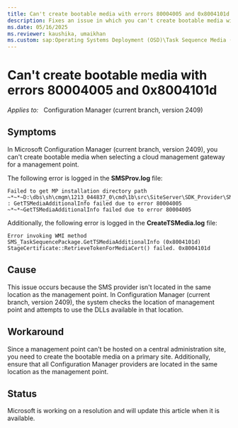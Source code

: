 ```yaml
---
title: Can't create bootable media with errors 80004005 and 0x8004101d
description: Fixes an issue in which you can't create bootable media with errors 80004005 and 0x8004101d in Microsoft Configuration Manager (current branch, version 2409).
ms.date: 05/16/2025
ms.reviewer: kaushika, umaikhan
ms.custom: sap:Operating Systems Deployment (OSD)\Task Sequence Media (all types)
---
```

# Can't create bootable media with errors 80004005 and 0x8004101d

_Applies to:_ &nbsp; Configuration Manager (current branch, version 2409)

## Symptoms

In Microsoft Configuration Manager (current branch, version 2409), you can't create bootable media when selecting a cloud management gateway for a management point.

The following error is logged in the **SMSProv.log** file:

```output
Failed to get MP installation directory path
~*~*~D:\dbs\sh\cmgm\1213_044837_0\cmd\1b\src\SiteServer\SDK_Provider\SMSProv\ssptspackage.cpp(3101) : GetTSMediaAdditionalInfo failed due to error 80004005
~*~*~GetTSMediaAdditionalInfo failed due to error 80004005
```

Additionally, the following error is logged in the **CreateTSMedia.log** file:

```output
Error invoking WMI method SMS_TaskSequencePackage.GetTSMediaAdditionalInfo (0x8004101d)
StageCertificate::RetrieveTokenForMediaCert() failed. 0x8004101d
```

## Cause

This issue occurs because the SMS provider isn't located in the same location as the management point. In Configuration Manager (current branch, version 2409), the system checks the location of management point and attempts to use the DLLs available in that location.

## Workaround

Since a management point can't be hosted on a central administration site, you need to create the bootable media on a primary site. Additionally, ensure that all Configuration Manager providers are located in the same location as the management point.

## Status

Microsoft is working on a resolution and will update this article when it is available.
